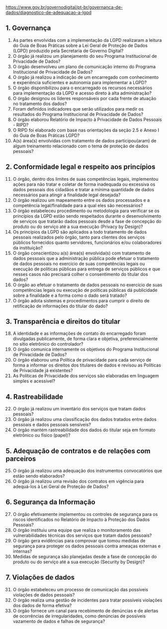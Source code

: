 https://www.gov.br/governodigital/pt-br/governanca-de-dados/diagnostico-de-adequacao-a-lgpd 

## 1. Governança

1. As partes envolvidas com a implementação da  LGPD realizaram a leitura do Guia de Boas Práticas sobre a Lei Geral de Proteção de Dados (LGPD) produzido pela Secretaria de Governo Digital?
2. O órgão já realizou um planejamento do seu Programa Institucional de Privacidade de Dados?
3. O órgão desenvolveu um plano de comunicação interno do Programa Institucional de Privacidade de Dados?
4. O órgão já realizou a indicação de um encarregado com conhecimento e experiência suficientes e autonomia para implementar a LGPD?
5. O órgão disponibilizou para o encarregado os recursos necessários para implementação da LGPD e acesso direto à alta administração?
6. O órgão designou os líderes responsáveis por cada frente de atuação no tratamento dos dados?
7. Foram definidos indicadores que serão utilizados para medir os resultados do Programa Institucional de Privacidade de Dados?
8. O órgão elaborou Relatório de Impacto à Privacidade de Dados Pessoais - RIPD?
9. O RIPD foi elaborado com base nas orientações da seção 2.5 e Anexo I do Guia de Boas Práticas LGPD?
10. A(s) área(s) envolvidas com tratamento de dados participou(aram) de algum treinamento relacionado com o tema de proteção de dados pessoais?

## 2. Conformidade legal e respeito aos princípios

11.  O órgão, dentro dos limites de suas competências legais, implementou ações para não tratar e coletar de forma inadequada ou excessiva os dados pessoais dos cidadãos e tratar a mínima quantidade  de dados necessários para atingir a finalidade legal desejada?
12. O órgão realizou um mapeamento entre os dados processados e a competência legal/finalidade para a qual eles são necessários?
13. O órgão estabeleceu procedimento ou metodologia para verificar se os princípios da LGPD estão sendo respeitados durante o desenvolvimento de serviços que tratarão dados pessoais desde a fase de concepção do produto ou do serviço até a sua execução (Privacy by Design)?
14. Os princípios da LGPD são aplicados a todo tratamento de dados pessoais realizados pelo órgão, tanto para clientes dos serviços públicos fornecidos quanto servidores, funcionários e/ou colaboradores da instituição?
15. O órgão conscientizou a(s) área(s) envolvida(s) com tratamento de dados pessoais que a administração pública pode efetuar o tratamento de dados pessoais no exercício de suas competências legais ou execução de políticas públicas para entrega de serviços públicos e que nesses casos não precisará colher o consentimento do titular dos dados?
16. O órgão ao efetuar o tratamento de dados pessoais no exercício de suas competências legais ou execução de políticas públicas dá publicidade sobre a finalidade e a forma como o dado será tratado?
17. O órgão adota sistemas e procedimentos para cumprir o direito de retificação de informações do titular do dado?

## 3. Transparência e direitos do titular

18. A identidade e as informações de contato do encarregado foram divulgadas publicamente, de forma clara e objetiva, preferencialmente no sítio eletrônico do controlador?
19. O órgão comunica internamente os objetivos do Programa Institucional de Privacidade de Dados?
20. O órgão elaborou uma Política de privacidade para cada serviço de forma a informar os direitos dos titulares de dados e revisou as Políticas de Privacidade já existentes?
21. As Políticas de Privacidade dos serviços são elaboradas em linguagem simples e acessível?

## 4. Rastreabilidade

22. O órgão já realizou um inventário dos serviços que tratam dados pessoais?
23. O órgão já realizou uma classificação dos dados tratados entre dados pessoais e dados pessoais sensíveis?
24. O órgão mantém rastreabilidade dos dados do titular seja em formato eletrônico ou físico (papel)?

## 5. Adequação de contratos e de relações com parceiros

25. O órgão já realizou uma adequação dos instrumentos convocatórios que estão sendo elaborados?
26. O órgão já realizou uma revisão dos contratos em vigência para adequá-los à Lei Geral de Proteção de Dados?

## 6. Segurança da Informação

27. O órgão efetivamente implementou os controles de segurança para os riscos identificados no Relatório de Impacto à Proteção dos Dados Pessoais?
28. O órgão instituiu uma equipe que realiza o monitoramento das vulnerabilidades técnicas dos serviços que tratam dados pessoais?
29. O órgão gera evidências para comprovar que tomou medidas de segurança para proteger os dados pessoais contra ameaças externas e internas?
30. Medidas de segurança são planejadas desde a fase de concepção do produto ou do serviço até a sua execução (Security by Design)?

## 7. Violações de dados

31. O órgão estabeleceu um processo de comunicação das possíveis violações de dados pessoais?
32. O órgão realiza uma gestão de incidentes para tratar possíveis violações dos dados de forma efetiva?
33. O órgão fornece um canal para recebimento de denúncias e de alertas de ocorrências de irregularidades, como denúncias de possíveis vazamento de dados e falhas de segurança?
